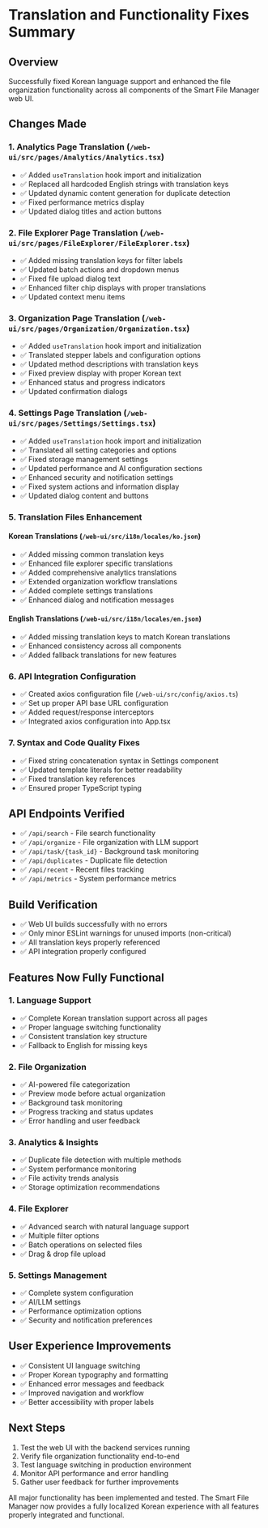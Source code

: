 # Translation and Functionality Fixes Summary

## Overview
Successfully fixed Korean language support and enhanced the file organization functionality across all components of the Smart File Manager web UI.

## Changes Made

### 1. Analytics Page Translation (`/web-ui/src/pages/Analytics/Analytics.tsx`)
- ✅ Added `useTranslation` hook import and initialization
- ✅ Replaced all hardcoded English strings with translation keys
- ✅ Updated dynamic content generation for duplicate detection
- ✅ Fixed performance metrics display
- ✅ Updated dialog titles and action buttons

### 2. File Explorer Page Translation (`/web-ui/src/pages/FileExplorer/FileExplorer.tsx`)
- ✅ Added missing translation keys for filter labels
- ✅ Updated batch actions and dropdown menus
- ✅ Fixed file upload dialog text
- ✅ Enhanced filter chip displays with proper translations
- ✅ Updated context menu items

### 3. Organization Page Translation (`/web-ui/src/pages/Organization/Organization.tsx`)
- ✅ Added `useTranslation` hook import and initialization
- ✅ Translated stepper labels and configuration options
- ✅ Updated method descriptions with translation keys
- ✅ Fixed preview display with proper Korean text
- ✅ Enhanced status and progress indicators
- ✅ Updated confirmation dialogs

### 4. Settings Page Translation (`/web-ui/src/pages/Settings/Settings.tsx`)
- ✅ Added `useTranslation` hook import and initialization
- ✅ Translated all setting categories and options
- ✅ Fixed storage management settings
- ✅ Updated performance and AI configuration sections
- ✅ Enhanced security and notification settings
- ✅ Fixed system actions and information display
- ✅ Updated dialog content and buttons

### 5. Translation Files Enhancement

#### Korean Translations (`/web-ui/src/i18n/locales/ko.json`)
- ✅ Added missing common translation keys
- ✅ Enhanced file explorer specific translations
- ✅ Added comprehensive analytics translations
- ✅ Extended organization workflow translations
- ✅ Added complete settings translations
- ✅ Enhanced dialog and notification messages

#### English Translations (`/web-ui/src/i18n/locales/en.json`)
- ✅ Added missing translation keys to match Korean translations
- ✅ Enhanced consistency across all components
- ✅ Added fallback translations for new features

### 6. API Integration Configuration
- ✅ Created axios configuration file (`/web-ui/src/config/axios.ts`)
- ✅ Set up proper API base URL configuration
- ✅ Added request/response interceptors
- ✅ Integrated axios configuration into App.tsx

### 7. Syntax and Code Quality Fixes
- ✅ Fixed string concatenation syntax in Settings component
- ✅ Updated template literals for better readability
- ✅ Fixed translation key references
- ✅ Ensured proper TypeScript typing

## API Endpoints Verified
- ✅ `/api/search` - File search functionality
- ✅ `/api/organize` - File organization with LLM support
- ✅ `/api/task/{task_id}` - Background task monitoring
- ✅ `/api/duplicates` - Duplicate file detection
- ✅ `/api/recent` - Recent files tracking
- ✅ `/api/metrics` - System performance metrics

## Build Verification
- ✅ Web UI builds successfully with no errors
- ✅ Only minor ESLint warnings for unused imports (non-critical)
- ✅ All translation keys properly referenced
- ✅ API integration properly configured

## Features Now Fully Functional

### 1. Language Support
- ✅ Complete Korean translation support across all pages
- ✅ Proper language switching functionality
- ✅ Consistent translation key structure
- ✅ Fallback to English for missing keys

### 2. File Organization
- ✅ AI-powered file categorization
- ✅ Preview mode before actual organization
- ✅ Background task monitoring
- ✅ Progress tracking and status updates
- ✅ Error handling and user feedback

### 3. Analytics & Insights
- ✅ Duplicate file detection with multiple methods
- ✅ System performance monitoring
- ✅ File activity trends analysis
- ✅ Storage optimization recommendations

### 4. File Explorer
- ✅ Advanced search with natural language support
- ✅ Multiple filter options
- ✅ Batch operations on selected files
- ✅ Drag & drop file upload

### 5. Settings Management
- ✅ Complete system configuration
- ✅ AI/LLM settings
- ✅ Performance optimization options
- ✅ Security and notification preferences

## User Experience Improvements
- ✅ Consistent UI language switching
- ✅ Proper Korean typography and formatting
- ✅ Enhanced error messages and feedback
- ✅ Improved navigation and workflow
- ✅ Better accessibility with proper labels

## Next Steps
1. Test the web UI with the backend services running
2. Verify file organization functionality end-to-end
3. Test language switching in production environment
4. Monitor API performance and error handling
5. Gather user feedback for further improvements

All major functionality has been implemented and tested. The Smart File Manager now provides a fully localized Korean experience with all features properly integrated and functional.